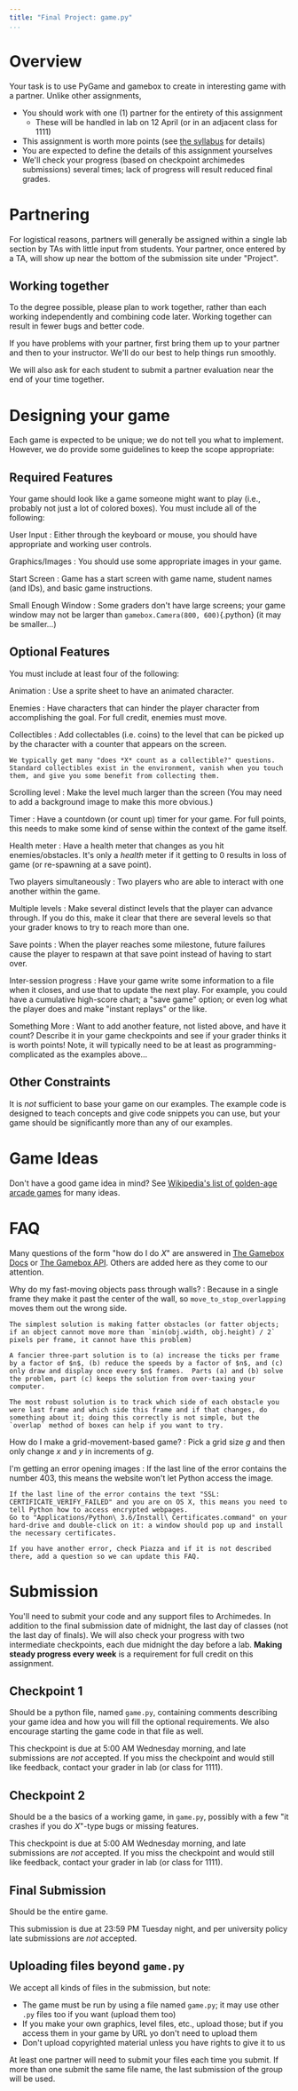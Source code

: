 ```yaml
---
title: "Final Project: game.py"
...
```


# Overview

Your task is to use PyGame and gamebox to create in interesting game with a partner.
Unlike other assignments,

-   You should work with one (1) partner for the entirety of this assignment
    -   These will be handled in lab on 12 April (or in an adjacent class for 1111)
-   This assignment is worth more points (see [the syllabus](syllabus.html) for details)
-   You are expected to define the details of this assignment yourselves
-   We'll check your progress (based on checkpoint archimedes submissions) several times; lack of progress will result reduced final grades.

# Partnering

For logistical reasons, partners will generally be assigned within a single lab section by TAs with little input from students.
Your partner, once entered by a TA, will show up near the bottom of the submission site under "Project".

<!--
You can submit a partner evaluation using [this google form](https://docs.google.com/forms/d/e/1FAIpQLSclqTmYTrGNerC158UMlN5A2jgbA7xquFpAlnQ4p_F1MGlOAw/viewform?usp=sf_link).
-->


## Working together

To the degree possible, please plan to work together, rather than each working independently and combining code later.
Working together can result in fewer bugs and better code.

If you have problems with your partner, first bring them up to your partner and then to your instructor.
We'll do our best to help things run smoothly.

We will also ask for each student to submit a partner evaluation near the end of your time together.

# Designing your game

Each game is expected to be unique; we do not tell you what to implement.
However, we do provide some guidelines to keep the scope appropriate:

## Required Features

Your game should look like a game someone might want to play (i.e., probably not just a lot of colored boxes).
You must include all of the following:

User Input
:   Either through the keyboard or mouse, you should have appropriate and working user controls.

Graphics/Images
:   You should use some appropriate images in your game.

Start Screen
:   Game has a start screen with game name, student names (and IDs), and basic game instructions.

Small Enough Window
:   Some graders don't have large screens; your game window may not be larger than `gamebox.Camera(800, 600)`{.python} (it may be smaller...)

## Optional Features

You must include at least four of the following:

Animation
:   Use a sprite sheet to have an animated character.

Enemies
:   Have characters that can hinder the player character from accomplishing the goal.
    For full credit, enemies must move.

Collectibles
:   Add collectables (i.e. coins) to the level that can be picked up by the character with a counter that appears on the screen.
   
    We typically get many "does *X* count as a collectible?" questions.
    Standard collectibles exist in the environment, vanish when you touch them, and give you some benefit from collecting them.
    
Scrolling level
:   Make the level much larger than the screen (You may need to add a background image to make this more obvious.)

Timer
:   Have a countdown (or count up) timer for your game.
    For full points, this needs to make some kind of sense within the context of the game itself.

Health meter
:   Have a health meter that changes as you hit enemies/obstacles.
    It's only a *health* meter if it getting to 0 results in loss of game (or re-spawning at a save point).

Two players simultaneously
:   Two players who are able to interact with one another within the game.

Multiple levels
:   Make several distinct levels that the player can advance through.
    If you do this, make it clear that there are several levels so that your grader knows to try to reach more than one.

Save points
:   When the player reaches some milestone, future failures cause the player to respawn at that save point
    instead of having to start over.

Inter-session progress
:   Have your game write some information to a file when it closes, and use that to update the next play.
    For example, you could have a cumulative high-score chart; a "save game" option;
    or even log what the player does and make "instant replays" or the like.

Something More
:   Want to add another feature, not listed above, and have it count?
    Describe it in your game checkpoints and see if your grader thinks it is worth points!
    Note, it will typically need to be at least as programming-complicated as the examples above...

## Other Constraints

It is *not* sufficient to base your game on our examples.
The example code is designed to teach concepts and give code snippets you can use,
but your game should be significantly more than any of our examples.

# Game Ideas

Don't have a good game idea in mind?
See [Wikipedia's list of golden-age arcade games](https://en.wikipedia.org/wiki/Golden_age_of_arcade_video_games#List_of_popular_arcade_games) for many ideas.

# FAQ

Many questions of the form "how do I do *X*" are answered in [The Gamebox Docs](gamebox-summary.html) or [The Gamebox API](gamebox.html).
Others are added here as they come to our attention.

Why do my fast-moving objects pass through walls?
:   Because in a single frame they make it past the center of the wall, so `move_to_stop_overlapping` moves them out the wrong side.

    The simplest solution is making fatter obstacles (or fatter objects; if an object cannot move more than `min(obj.width, obj.height) / 2` pixels per frame, it cannot have this problem)
    
    A fancier three-part solution is to (a) increase the ticks per frame by a factor of $n$, (b) reduce the speeds by a factor of $n$, and (c) only draw and display once every $n$ frames.  Parts (a) and (b) solve the problem, part (c) keeps the solution from over-taxing your computer.
    
    The most robust solution is to track which side of each obstacle you were last frame and which side this frame and if that changes, do something about it; doing this correctly is not simple, but the `overlap` method of boxes can help if you want to try.

How do I make a grid-movement-based game?
:   Pick a grid size $g$ and then only change $x$ and $y$ in increments of $g$.

I'm getting an error opening images
:   If the last line of the error contains the number 403, this means the website won't let Python access the image.
    
    If the last line of the error contains the text "SSL: CERTIFICATE_VERIFY_FAILED" and you are on OS X, this means you need to tell Python how to access encrypted webpages.
    Go to "Applications/Python\ 3.6/Install\ Certificates.command" on your hard-drive and double-click on it: a window should pop up and install the necessary certificates.
    
    If you have another error, check Piazza and if it is not described there, add a question so we can update this FAQ.

# Submission

You'll need to submit your code and any support files to Archimedes.
In addition to the final submission date of midnight, the last day of classes (not the last day of finals).
We will also check your progress with two intermediate checkpoints, each due midnight the day before a lab.
**Making steady progress every week** is a requirement for full credit on this assignment.

## Checkpoint 1

Should be a python file, named `game.py`, containing comments describing your game idea and how you will fill the optional requirements.  We also encourage starting the game code in that file as well.

This checkpoint is due at 5:00 AM Wednesday morning, and late submissions are *not* accepted. If you miss the checkpoint and would still like feedback, contact your grader in lab (or class for 1111).

## Checkpoint 2

Should be a the basics of a working game, in `game.py`, possibly with a few "it crashes if you do *X*"-type bugs or missing features.

This checkpoint is due at 5:00 AM Wednesday morning, and late submissions are *not* accepted. If you miss the checkpoint and would still like feedback, contact your grader in lab (or class for 1111).

## Final Submission

Should be the entire game.

This submission is due at 23:59 PM Tuesday night, and per university policy late submissions are *not* accepted.

## Uploading files beyond `game.py`

We accept all kinds of files in the submission, but note:

-   The game must be run by using a file named `game.py`; it may use other `.py` files too if you want (upload them too)
-   If you make your own graphics, level files, etc., upload those; but if you access them in your game by URL yo don't need to upload them
-   Don't upload copyrighted material unless you have rights to give it to us

At least one partner will need to submit your files each time you submit.
If more than one submit the same file name, the last submission of the group will be used.

